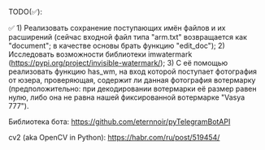 TODO(✅):

✅ 1) Реализовать сохранение поступающих имён файлов и их расширений (сейчас входной файл типа "arm.txt" возвращается как "document"; в качестве основы брать функцию "edit_doc");
2) Исследовать возможности библиотеки imwatermark (https://pypi.org/project/invisible-watermark/);
3) С её помощью реализовать функцию has_wm, на вход которой поступает фотография от юзера, проверяющая, содержит ли данная фотография вотермарку (предположительно: при декодировании вотермарки её размер равен нулю, либо она не равна нашей фиксированной вотермарке "Vasya 777").

Библиотека бота: https://github.com/eternnoir/pyTelegramBotAPI

cv2 (aka OpenCV in Python): https://habr.com/ru/post/519454/
